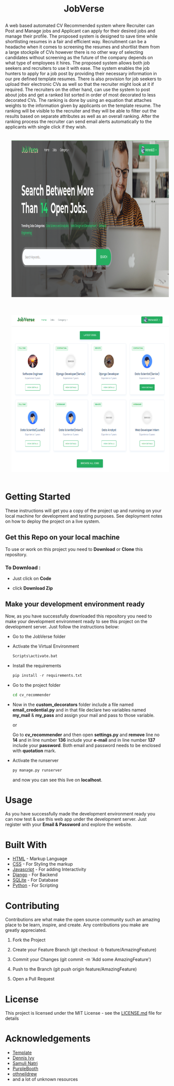 # <p align="center">JobVerse</p>

A web based automated CV Recommended system where Recruiter can Post and Manage jobs and Applicant can apply for their desired jobs and manage their profile. The
proposed system is designed to save time while shortlisting resumes in a fair
and efficient way. Recruitment can be a headache when it comes to screening
the resumes and shortlist them from a large stockpile of CVs however there
is no other way of selecting candidates without screening as the future of the
company depends on what type of employees it hires. The proposed system
allows both job seekers and recruiters to use it with ease. The system enables
the job hunters to apply for a job post by providing their necessary information
in our pre defined template resumes. There is also provision for job seekers
to upload their electronic CVs as well so that the recruiter might look at it if
required. The recruiters on the other hand, can use the system to post about
jobs and get a ranked list sorted in order of most decorated to less decorated
CVs. The ranking is done by using an equation that attaches weights to the
information given by applicants on the template resume. The ranking will be
visible to the recruiter and they will be able to filter out the results based on
separate attributes as well as an overall ranking. After the ranking process the
recruiter can send email alerts automatically to the applicants with single click
if they wish.

<p align="center"> <img src="images/Homepage1.png" alt="MarineGEO circle logo" style="height:500px; width:auto; margin:20px; text-align:center"/></p>
<p align="center"> <img src="images/Homepage2.png" alt="MarineGEO circle logo" style="height:500px; width:auto; margin:20px; text-align:center"/></p>

# Getting Started

These instructions will get you a copy of the project up and running on your local machine for development and testing purposes. See deployment notes on how to deploy the project on a live system.

## Get this Repo on your local machine

To use or work on this project you need to **Download** or **Clone** this repository.

### To Download :

-   Just click on **Code**

-   click **Download Zip**


## Make your development environment ready

Now, as you have successfully downloaded this repository you need to make your development environment ready to see this project on the development server. Just follow the instructions below:

-   Go to the JobVerse folder
-   Activate the Virtual Environment
    ```sh
    Scripts\activate.bat
    ```
-   Install the requirements
    ```py
    pip install -r requirements.txt
    ```
-   Go to the project folder
    ```sh
    cd cv_recommender
    ```
-   Now in the **custom_decorators** folder include a file named **email_credential.py** and in that file
    declare two variables named **my_mail** & **my_pass** and assign your mail and pass to those variable.

    or

    Go to **cv_recommender** and then open **settings.py** and **remove** line no **14** and in line number **136** include your **e-mail** and in line number **137** include your **password**. Both email and password needs to be enclosed with **quotation** mark.

-   Activate the runserver

    ```py
    py manage.py runserver
    ```

    and now you can see this live on **localhost**.


# Usage

As you have successfully made the development environment ready you can now test & use this web app under the development server. Just register with your **Email & Password** and explore the website.

# Built With

-   [HTML](https://en.wikipedia.org/wiki/HTML) - Markup Language
-   [CSS](https://en.wikipedia.org/wiki/CSS) - For Styling the markup
-   [Javascript](https://www.javascript.com/) - For adding Interactivity
-   [Django](https://www.djangoproject.com/) - For Backend
-   [SQLite](https://www.sqlite.org/index.html) - For Database
-   [Python](https://www.python.org/) - For Scripting

# Contributing

Contributions are what make the open source community such an amazing place to be learn, inspire, and create. Any contributions you make are greatly appreciated.

1. Fork the Project

2. Create your Feature Branch (git checkout -b feature/AmazingFeature)

3. Commit your Changes (git commit -m 'Add some AmazingFeature')

4. Push to the Branch (git push origin feature/AmazingFeature)

5. Open a Pull Request

# License

This project is licensed under the MIT License - see the [LICENSE.md](LICENSE.md) file for details

# Acknowledgements

-   [Template](https://themeforest.net/item/jobhit-job-portal-html-template/29922683)
-   [Dennis Ivy](https://www.youtube.com/channel/UCTZRcDjjkVajGL6wd76UnGg)
-   [Samuli Natri](https://www.youtube.com/channel/UC_F-PRC-SXbaGj_kmMZSotA)
-   [PurpleBooth](https://gist.github.com/PurpleBooth/109311bb0361f32d87a2)
-   [othneildrew](https://github.com/othneildrew/Best-README-Template/blob/master/README.md)
-   and a lot of unknown resources
